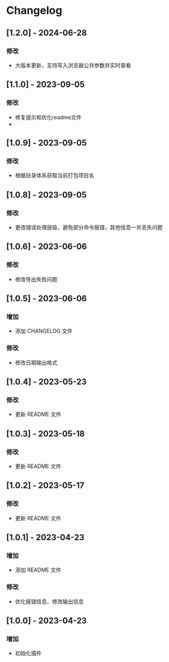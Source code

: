 # Changelog

## [1.2.0] - 2024-06-28

### 修改

- 大版本更新，支持写入浏览器公共参数并实时查看

## [1.1.0] - 2023-09-05

### 修改

- 修复提示和优化readme文件
- 
## [1.0.9] - 2023-09-05

### 修改

- 根据目录体系获取当前打包项目名
## [1.0.8] - 2023-09-05

### 修改

- 更改错误处理层级，避免部分命令报错，其他信息一并丢失问题

## [1.0.6] - 2023-06-06

### 修改

- 修改导出失败问题

## [1.0.5] - 2023-06-06

### 增加

- 添加 CHANGELOG 文件

### 修改

- 修改日期输出格式

## [1.0.4] - 2023-05-23

### 修改

- 更新 README 文件

## [1.0.3] - 2023-05-18

### 修改

- 更新 README 文件

## [1.0.2] - 2023-05-17

### 修改

- 更新 README 文件

## [1.0.1] - 2023-04-23

### 增加

- 添加 README 文件

### 修改

- 优化报错信息、修改输出信息

## [1.0.0] - 2023-04-23

### 增加

- 初始化插件
